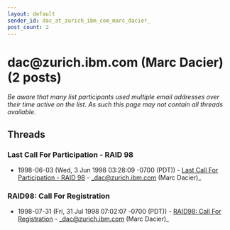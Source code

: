 ```yaml
---
layout: default
sender_id: dac_at_zurich_ibm_com_marc_dacier_
post_count: 2
---
```


# dac<span>@</span>zurich.ibm.com (Marc Dacier) (2 posts)

_Be aware that many list participants used multiple email addresses over their time active on the list. As such this page may not contain all threads available._

## Threads

### Last Call For Participation - RAID 98
+ 1998-06-03 (Wed, 3 Jun 1998 03:28:09 -0700 (PDT)) - [Last Call For Participation - RAID 98](/archive/1998/06/6bf1a4946f852cb8e9f42e6605e783a48c8e180af3aa43d538c552e6415216f0) - _dac@zurich.ibm.com (Marc Dacier)_

### RAID98: Call For Registration
+ 1998-07-31 (Fri, 31 Jul 1998 07:02:07 -0700 (PDT)) - [RAID98: Call For Registration](/archive/1998/07/3a6ce3fe4cd1fd0904b03f91a0a00ed5b017d9558dcb9d5cd9f6362e51faec09) - _dac@zurich.ibm.com (Marc Dacier)_

